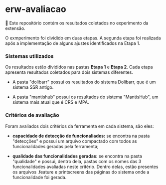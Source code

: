 # erw-avaliacao

🧪 Este repositório contém os resultados coletados no experimento da extensão.

O exmperimento foi dividido em duas etapas. A segunda etapa foi realizada após a implementação de alguns ajustes identificados na Etapa 1. 

### Sistemas utilizados ###
Os resultados estão divididos nas pastas **Etapa 1** e **Etapa 2**. Cada etapa apresenta resultados coletados para dois sistemas diferentes. 
  - A pasta "dolibarr" possui os resultados do sistema Dolibarr, que é um sistema SSR antigo. 
  
  - A pasta "mantishub" possui os resultados do sistema "MantisHub", um sistema mais atual que é CRS e MPA.

### Critérios de avaliação ###
Foram avaliados dois critérios da ferramenta em cada sistema, são eles:
  - **capacidade de detecção de funcionaliades:** se encontra na pasta "detecções" e possui um arquivo compactado com todos as funcionalidades geradas pela ferramenta;
 
  - **qualidade das funcionalidades geradas:** se encontra na pasta "qualidade" e possui, dentro dela, pastas com os nomes das 3 funcionalidades avaliadas neste critério. Dentro delas, estão presentes os arquivos .feature e printscreens das páginas do sistema onde a funcionalidade foi gerada.
